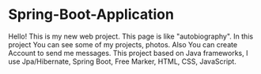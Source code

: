 # Spring-Boot-Application
Hello! 
This is my new web project. This page is like "autobiography". 
In this project You can see some of my projects, photos.
Also You can create Account to send me messages. This project based on Java frameworks, I use 
Jpa/Hibernate, Spring Boot, Free Marker, HTML, CSS, JavaScript.

